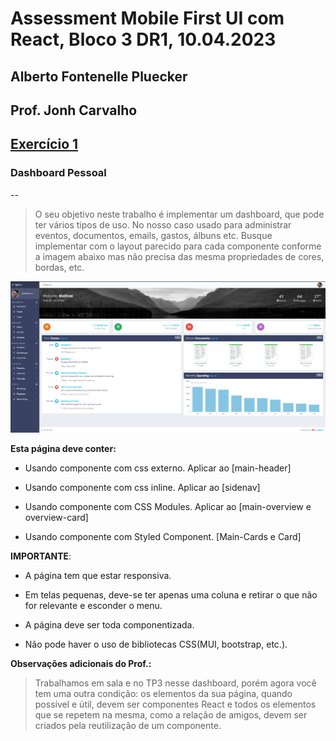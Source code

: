 # Assessment Mobile First UI com React, Bloco 3 DR1, 10.04.2023

## Alberto Fontenelle Pluecker

## Prof. Jonh Carvalho

## [Exercício 1](https://replit.com/@INFNET-GRLEDC01C1-N2-L1/MFUIR-AT-01-AlbertoFontenel)

### Dashboard Pessoal

--

> O seu objetivo neste trabalho é implementar um dashboard, que pode ter vários tipos de uso. No nosso caso usado para administrar eventos, documentos, emails, gastos, álbuns etc. Busque implementar com o layout parecido para cada componente conforme a imagem abaixo mas não precisa das mesma propriedades de cores, bordas, etc.

![reference image](./MFUIR_AT/src/assets/reference.png)

**Esta página deve conter:**

- Usando componente com css externo. Aplicar ao \[main-header\]

- Usando componente com css inline. Aplicar ao \[sidenav\]

- Usando componente com CSS Modules. Aplicar ao \[main-overview e overview-card\]

- Usando componente com Styled Component. \[Main-Cards e Card\]

**IMPORTANTE**:

- A página tem que estar responsiva.

- Em telas pequenas, deve-se ter apenas uma coluna e retirar o que não for relevante e esconder o menu.

- A página deve ser toda componentizada.

- Não pode haver o uso de bibliotecas CSS(MUI, bootstrap, etc.).

**Observações adicionais do Prof.:**

> Trabalhamos em sala e no TP3 nesse dashboard, porém agora você tem uma outra condição: os elementos da sua página, quando possível e útil, devem ser componentes React e todos os elementos que se repetem na mesma, como a relação de amigos, devem ser criados pela reutilização de um componente.
